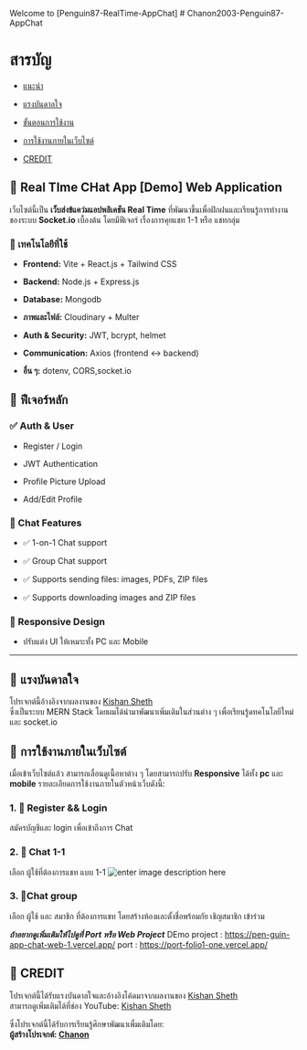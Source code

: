  Welcome to [Penguin87-RealTime-AppChat]
﻿# Chanon2003-Penguin87-AppChat

# สารบัญ
 - [แนะนำ](#real-time-chat-app-%5Bdemo%5D-web-application)
 - [แรงบันดาลใจ](#-%E0%B9%81%E0%B8%A3%E0%B8%87%E0%B8%9A%E0%B8%B1%E0%B8%99%E0%B8%94%E0%B8%B2%E0%B8%A5%E0%B9%83%E0%B8%88)
 - [ขั้นตอนการใช้งาน](#-%E0%B8%82%E0%B8%B1%E0%B9%89%E0%B8%99%E0%B8%95%E0%B8%AD%E0%B8%99%E0%B8%81%E0%B8%B2%E0%B8%A3%E0%B9%83%E0%B8%8A%E0%B9%89%E0%B8%87%E0%B8%B2%E0%B8%99)
 
 - [การใช้งานภายในเว็บไซต์](#-%E0%B8%81%E0%B8%B2%E0%B8%A3%E0%B9%83%E0%B8%8A%E0%B9%89%E0%B8%87%E0%B8%B2%E0%B8%99%E0%B8%A0%E0%B8%B2%E0%B8%A2%E0%B9%83%E0%B8%99%E0%B9%80%E0%B8%A7%E0%B9%87%E0%B8%9A%E0%B9%84%E0%B8%8B%E0%B8%95%E0%B9%8C)
 - [CREDIT](#-credit)

## 🛒 Real TIme CHat App [Demo] Web Application

เว็บไซต์นี้เป็น **เว็บส่งข้แคว่มแอปพลิเคชัน Real Time** ที่พัฒนาขึ้นเพื่อฝึกฝนและเรียนรู้การทำงานของระบบ **Socket.io** เบื้องต้น โดยมีฟีเจอร์ เรื่องการคุยแชท 1-1 หรือ แชทกลุ่ม

### 🧱 เทคโนโลยีที่ใช้

-   **Frontend:** Vite + React.js + Tailwind CSS
    
-   **Backend:** Node.js + Express.js
    
-   **Database:** Mongodb
    
-   **ภาพและไฟล์:** Cloudinary + Multer
    
-   **Auth & Security:** JWT, bcrypt, helmet
    
-   **Communication:** Axios (frontend ↔ backend)
    
-   **อื่น ๆ:** dotenv, CORS,socket.io

## 🌟 ฟีเจอร์หลัก

### ✅ Auth & User

-   Register / Login
    
-   JWT Authentication
    
-   Profile Picture Upload
    
-   Add/Edit Profile
    
### 💬 Chat Features

-   ✅ 1-on-1 Chat support
    
-   ✅ Group Chat support
    
-   ✅ Supports sending files: images, PDFs, ZIP files
    
-   ✅ Supports downloading images and ZIP files
    

### 📱 Responsive Design

-   ปรับแต่ง UI ให้เหมาะทั้ง PC และ Mobile
    

----------

## 🔗 แรงบันดาลใจ

โปรเจกต์นี้อ้างอิงจากผลงานของ [Kishan Sheth](https://github.com/koolkishan)  
ซึ่งเป็นระบบ MERN Stack โดยผมได้นำมาพัฒนาเพิ่มเติมในส่วนต่าง ๆ เพื่อเรียนรู้ดทคโนโลยีใหม่ และ socket.io 

## 🧭 การใช้งานภายในเว็บไซต์

เมื่อเข้าเว็บไซต์แล้ว สามารถเลื่อนดูเนื้อหาต่าง ๆ โดยสามารถปรับ **Responsive** ได้ทั้ง **pc** และ **mobile** รายละเอียดการใช้งานภายในตัวหน้าเว็บดังนี้:

### 1. 🔹 Register && Login
สมัครบัญชีและ login เพื่อเข้าถึงการ Chat

### 2. 🔹 Chat 1-1
เลือก ผู้ใช้ที่ต้องการแชท แบบ 1-1
![enter image description here](https://cdn.discordapp.com/attachments/1078550032820736083/1358431954042749158/image.png?ex=67f3d1d8&is=67f28058&hm=4fe42a219fbe43f2d0ebe16c5308100fc4a2b3288820e8005bfc96e73bed4d66&)

### 3. 🔹Chat group

เลือก ผู้ใช้ และ สมาชิก ที่ต้องการแชท โดยสร้างห้องและตั้งชื่อพร้อมกัย เชิญสมาชิก เข้าร่วม


***ถ้าอยากดูเพิ่มเติมให้ไปดูที่ Port  หรือ Web Project***
DEmo project :  https://pen-guin-app-chat-web-1.vercel.app/
port : https://port-folio1-one.vercel.app/

## 🙏 CREDIT

โปรเจกต์นี้ได้รับแรงบันดาลใจและอ้างอิงโค้ดมาจากผลงานของ [Kishan Sheth](https://github.com/koolkishan)  
สามารถดูเพิ่มเติมได้ที่ช่อง YouTube: [Kishan Sheth](https://www.youtube.com/watch?v=W3sOezpkGWI&t)

ซึ่งโปรเจกต์นี้ได้รับการเรียนรู้ศึกษาพัฒนาเพื่มเติมโดย:  
**ผู้สร้างโปรเจกต์: [Chanon](https://github.com/Chanon2003)**
